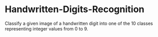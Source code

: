 # Handwritten-Digits-Recognition
Classify a given image of a handwritten digit into one of the 10 classes representing integer values from 0 to 9.
